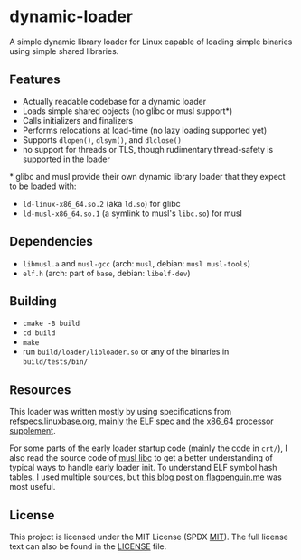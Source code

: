 # dynamic-loader

A simple dynamic library loader for Linux capable of loading simple binaries using simple shared libraries.

## Features

- Actually readable codebase for a dynamic loader
- Loads simple shared objects (no glibc or musl support\*)
- Calls initializers and finalizers
- Performs relocations at load-time (no lazy loading supported yet)
- Supports `dlopen()`, `dlsym()`, and `dlclose()`
- no support for threads or TLS, though rudimentary thread-safety is supported
  in the loader

\* glibc and musl provide their own dynamic library loader that they expect to
be loaded with:
- `ld-linux-x86_64.so.2` (aka `ld.so`) for glibc
- `ld-musl-x86_64.so.1` (a symlink to musl's `libc.so`) for musl

## Dependencies

- `libmusl.a` and `musl-gcc` (arch: `musl`, debian: `musl musl-tools`)
- `elf.h` (arch: part of `base`, debian: `libelf-dev`)

## Building

- `cmake -B build`
- `cd build`
- `make`
- run `build/loader/libloader.so` or any of the binaries in `build/tests/bin/`

## Resources

This loader was written mostly by using specifications from
[refspecs.linuxbase.org](https://refspecs.linuxbase.org/), mainly the
[ELF spec](https://refspecs.linuxfoundation.org/elf/elf.pdf) and the
[x86\_64 processor supplement](https://refspecs.linuxfoundation.org/elf/x86_64-abi-0.95.pdf).

For some parts of the early loader startup code (mainly the code in `crt/`), I
also read the source code of [musl libc](musl-libc.org/) to get a better
understanding of typical ways to handle early loader init. To understand ELF
symbol hash tables, I used multiple sources, but
[this blog post on flagpenguin.me](https://flapenguin.me/elf-dt-hash) was most
useful.

## License

This project is licensed under the MIT License (SPDX
[MIT](https://spdx.org/licenses/MIT.html)). The full
license text can also be found in the [LICENSE](/LICENSE) file.
